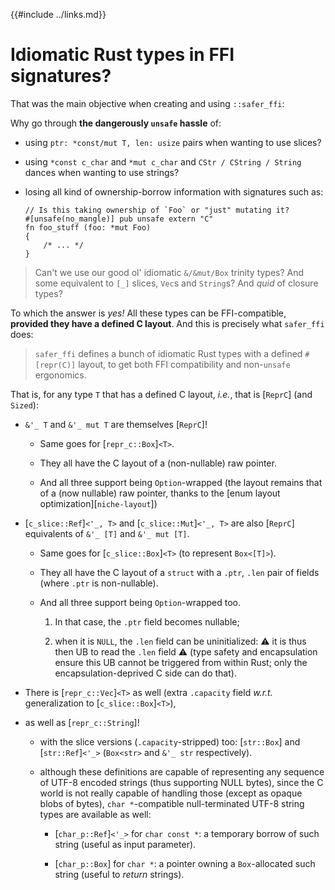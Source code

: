 {{#include ../links.md}}

# Idiomatic Rust types in FFI signatures?

That was the main objective when creating and using `::safer_ffi`:

Why go through **the dangerously `unsafe` hassle** of:

  - using `ptr: *const/mut T, len: usize` pairs when wanting to use slices?

  - using `*const c_char` and `*mut c_char` and `CStr / CString / String`
    dances when wanting to use strings?

  - losing all kind of ownership-borrow information with signatures such as:

    ```rust,noplaypen
    // Is this taking ownership of `Foo` or "just" mutating it?
    #[unsafe(no_mangle)] pub unsafe extern "C"
    fn foo_stuff (foo: *mut Foo)
    {
        /* ... */
    }
    ```

> Can't we use our good ol' idiomatic `&/&mut/Box` trinity types? And some
equivalent to `[_]` slices, `Vec`s and `String`s? And _quid_ of closure
types?

To which the answer is _yes!_ All these types can be FFI-compatible,
**provided they have a defined C layout**. And this is precisely what `safer_ffi` does:

> `safer_ffi` defines a bunch of idiomatic Rust types with a defined `#[repr(C)]`
  layout, to get both FFI compatibility and non-`unsafe` ergonomics.

That is, for any type `T` that has a defined C layout, _i.e._, that is
[`ReprC`] (and `Sized`):

  - `&'_ T` and `&'_ mut T` are themselves [`ReprC`]!

    - Same goes for [`repr_c::Box`]`<T>`.

    - They all have the C layout of a (non-nullable) raw pointer.

    - And all three support being `Option`-wrapped (the layout remains that
      of a (now nullable) raw pointer, thanks to the
      [enum layout optimization][`niche-layout`])

  - [`c_slice::Ref`]`<'_, T>` and [`c_slice::Mut`]`<'_, T>` are
    also [`ReprC`] equivalents of `&'_ [T]` and `&'_ mut [T]`.

    - Same goes for [`c_slice::Box`]`<T>` (to represent `Box<[T]>`).

    - They all have the C layout of a `struct` with a `.ptr`, `.len` pair
      of fields (where `.ptr` is non-nullable).

    - And all three support being `Option`-wrapped too.

       1. In that case, the `.ptr` field becomes nullable;

       1. when it is `NULL`, the `.len` field can be uninitialized: ⚠️ it is
          thus then UB to read the `.len` field ⚠️ (type safety and encapsulation ensure this UB cannot be
          triggered from within Rust; only the encapsulation-deprived C side
          can do that).

  - There is [`repr_c::Vec`]`<T>` as well (extra `.capacity` field _w.r.t._
    generalization to [`c_slice::Box`]`<T>`),

  - as well as [`repr_c::String`]!

    - with the slice versions (`.capacity`-stripped) too: [`str::Box`] and
      [`str::Ref`]`<'_>` (`Box<str>` and `&'_ str` respectively).

    - although these definitions are capable of representing any sequence of
      UTF-8 encoded strings (thus supporting NULL bytes), since the C world is
      not really capable of handling those (except as opaque blobs of bytes),
      `char *`-compatible null-terminated UTF-8 string types are available
      as well:

        - [`char_p::Ref`]`<'_>` for `char const *`: a temporary borrow of such
          string (useful as input parameter).

        - [`char_p::Box`] for `char *`: a pointer owning a `Box`-allocated
          such string (useful to _return_ strings).
